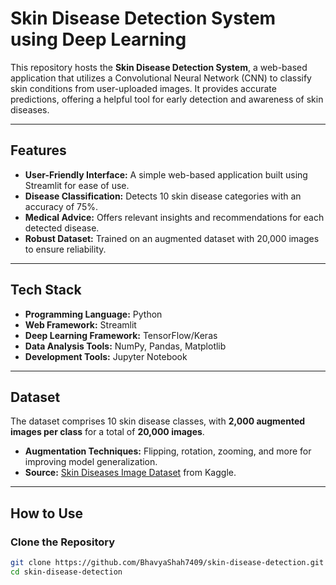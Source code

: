 # Skin Disease Detection System using Deep Learning  

This repository hosts the **Skin Disease Detection System**, a web-based application that utilizes a Convolutional Neural Network (CNN) to classify skin conditions from user-uploaded images. It provides accurate predictions, offering a helpful tool for early detection and awareness of skin diseases.  

---

## Features  
- **User-Friendly Interface:** A simple web-based application built using Streamlit for ease of use.  
- **Disease Classification:** Detects 10 skin disease categories with an accuracy of 75%.  
- **Medical Advice:** Offers relevant insights and recommendations for each detected disease.  
- **Robust Dataset:** Trained on an augmented dataset with 20,000 images to ensure reliability.  

---

## Tech Stack  
- **Programming Language:** Python  
- **Web Framework:** Streamlit  
- **Deep Learning Framework:** TensorFlow/Keras  
- **Data Analysis Tools:** NumPy, Pandas, Matplotlib  
- **Development Tools:** Jupyter Notebook  

---

## Dataset  
The dataset comprises 10 skin disease classes, with **2,000 augmented images per class** for a total of **20,000 images**.  
- **Augmentation Techniques:** Flipping, rotation, zooming, and more for improving model generalization.  
- **Source:** [Skin Diseases Image Dataset](https://www.kaggle.com/datasets/ismailpromus/skin-diseases-image-dataset) from Kaggle.  

---

## How to Use  

### Clone the Repository  
```bash  
git clone https://github.com/BhavyaShah7409/skin-disease-detection.git  
cd skin-disease-detection  
